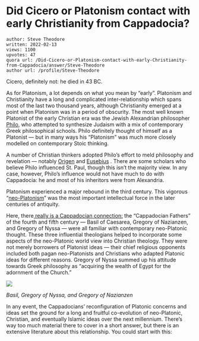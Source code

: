 # Did Cicero or Platonism contact with early Christianity from Cappadocia?

	author: Steve Theodore
	written: 2022-02-13
	views: 1100
	upvotes: 47
	quora url: /Did-Cicero-or-Platonism-contact-with-early-Christianity-from-Cappadocia/answer/Steve-Theodore
	author url: /profile/Steve-Theodore


Cicero, definitely not: he died in 43 BC.

As for Platonism, a lot depends on what you mean by “early”. Platonism and Christianity have a long and complicated inter-relationship which spans most of the last two thousand years, although Christianity emerged at a point when Platonism was in a period of obscurity. The most well known Platonist of the early Christian era was the Jewish Alexandrian philosopher [Philo](https://iep.utm.edu/philo/), who attempted to synthesize Judaism with a mix of contemporary Greek philosophical schools. Philo definitely thought of himself as a Platonist — but in many ways his “Platonism” was much more closely modelled on contemporary Stoic thinking.

A number of Christian thinkers adopted Philo’s effort to meld philosophy and revelation — notably [Origen](https://iep.utm.edu/origen-of-alexandria/) and [Eusebius](https://en.wikipedia.org/wiki/Eusebius) . There are some scholars who believe Philo influenced St. Paul, though this isn’t the majority view. In any case, however, Philo’s influence would not have much to do with Cappadocia: he and most of his inheritors were from Alexandria.

Platonism experienced a major rebound in the third century. This vigorous “[neo-Platonism](https://iep.utm.edu/neoplato/)” was the most important intellectual force in the later centuries of antiquity.

Here, there[ really is a Cappadocian connection:](http://n1.intelibility.com/ime/lyceum/?p=lemma&id=864&lang=2) the “Cappadocian Fathers” of the fourth and fifth century — Basil of Caesarea, Gregory of Nazianzen, and Gregory of Nyssa — were all familiar with contemporary neo-Platonic thought. These three influential theologians helped to incorporate some aspects of the neo-Platonic world view into Christian theology. They were not merely borrowers of Platonist ideas — their chief religious opponents included both pagan neo-Platonists and Christians who adapted Platonic ideas for different reasons. Gregory of Nyssa summed up his attitude towards Greek philosophy as “acquiring the wealth of Egypt for the adornment of the Church.”

![](https://qph.fs.quoracdn.net/main-qimg-fa973601b9e56a4d89522327a770790b-pjlq)

_Basil, Gregory of Nyssa, and Gregory of Nazianzen_ 

In any event, the Cappadocians’ reconfiguration of Platonic concerns and ideas set the ground for a long and fruitful co-evolution of neo-Platonic, Christian, and eventually Islamic ideas over the next millennium. There’s way too much material there to cover in a short answer, but there is an extensive literature about this relationship. You could start with this:



